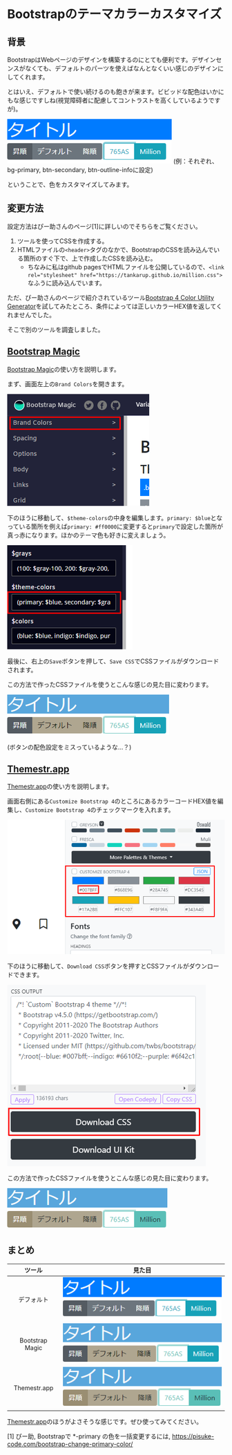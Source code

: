 # Bootstrapのテーマカラーカスタマイズ

## 背景
BootstrapはWebページのデザインを構築するのにとても便利です。デザインセンスがなくても、デフォルトのパーツを使えばなんとなくいい感じのデザインにしてくれます。

とはいえ、デフォルトで使い続けるのも飽きが来ます。ビビッドな配色はいかにもな感じですしね(視覚障碍者に配慮してコントラストを高くしているようですが)。

![](2020-11-14-12-23-12.png)
(例：それぞれ、bg-primary, btn-secondary, btn-outline-infoに設定)

ということで、色をカスタマイズしてみます。

## 変更方法
設定方法はぴー助さんのページ[1]に詳しいのでそちらをご覧ください。
1. ツールを使ってCSSを作成する。
1. HTMLファイルの`<header>`タグのなかで、BootstrapのCSSを読み込んでいる箇所のすぐ下で、上で作成したCSSを読み込む。
    * ちなみに私はgithub pagesでHTMLファイルを公開しているので、`<link rel="stylesheet" href="https://tankarup.github.io/million.css">` なふうに読み込んでいます。 

ただ、ぴー助さんのページで紹介されているツール[Bootstrap 4 Color Utility Generator](https://lingtalfi.com/bootstrap4-color-generator#)を試してみたところ、条件によっては正しいカラーHEX値を返してくれませんでした。

そこで別のツールを調査しました。

## [Bootstrap Magic](https://pikock.github.io/bootstrap-magic/app/index.html#!/editor)
[Bootstrap Magic](https://pikock.github.io/bootstrap-magic/app/index.html#!/editor)の使い方を説明します。

まず、画面左上の`Brand Colors`を開きます。

![](2020-11-14-12-41-47.png)

下のほうに移動して、`$theme-colors`の中身を編集します。`primary: $blue`となっている箇所を例えば`primary: #ff0000`に変更すると`primary`で設定した箇所が真っ赤になります。ほかのテーマ色も好きに変えましょう。

![](2020-11-14-12-44-54.png)

最後に、右上の`Save`ボタンを押して、`Save CSS`でCSSファイルがダウンロードされます。

この方法で作ったCSSファイルを使うとこんな感じの見た目に変わります。

![](2020-11-14-12-50-13.png)

(ボタンの配色設定をミスっているような…？)

## [Themestr.app](https://themestr.app/theme)
[Themestr.app](https://themestr.app/theme)の使い方を説明します。

画面右側にある`Customize Bootstrap 4`のところにあるカラーコードHEX値を編集し、`Customize Bootstrap 4`のチェックマークを入れます。

![](2020-11-14-12-55-25.png)

下のほうに移動して、`Download CSS`ボタンを押すとCSSファイルがダウンロードできます。

![](2020-11-14-13-02-13.png)

この方法で作ったCSSファイルを使うとこんな感じの見た目に変わります。

![](2020-11-14-13-04-20.png)

## まとめ

|  ツール  |  見た目  |
| :----: | :----: |
|   デフォルト |  ![](2020-11-14-12-23-12.png) |
|  Bootstrap Magic |  ![](2020-11-14-12-50-13.png)  | 
|  Themestr.app  |  ![](2020-11-14-13-04-20.png)  | 

[Themestr.app](https://themestr.app/theme)のほうがよさそうな感じです。ぜひ使ってみてください。

[1] ぴー助, Bootstrapで *-primary の色を一括変更するには, https://pisuke-code.com/bootstrap-change-primary-color/